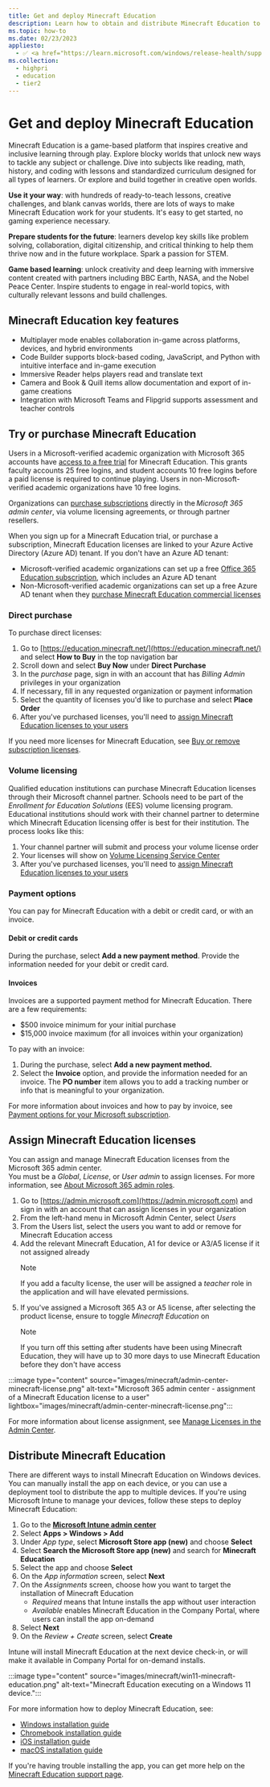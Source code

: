 ```yaml
---
title: Get and deploy Minecraft Education
description: Learn how to obtain and distribute Minecraft Education to Windows devices.
ms.topic: how-to
ms.date: 02/23/2023
appliesto:
  - ✅ <a href="https://learn.microsoft.com/windows/release-health/supported-versions-windows-client" target="_blank">Windows 10 and later</a>
ms.collection:
  - highpri
  - education
  - tier2
---
```


# Get and deploy Minecraft Education

Minecraft Education is a game-based platform that inspires creative and inclusive learning through play. Explore blocky worlds that unlock new ways to tackle any subject or challenge. Dive into subjects like reading, math, history, and coding with lessons and standardized curriculum designed for all types of learners. Or explore and build together in creative open worlds.

**Use it your way**: with hundreds of ready-to-teach lessons, creative challenges, and blank canvas worlds, there are lots of ways to make Minecraft Education work for your students. It's easy to get started, no gaming experience necessary.

**Prepare students for the future**: learners develop key skills like problem solving, collaboration, digital citizenship, and critical thinking to help them thrive now and in the future workplace. Spark a passion for STEM.

**Game based learning**: unlock creativity and deep learning with immersive content created with partners including BBC Earth, NASA, and the Nobel Peace Center. Inspire students to engage in real-world topics, with culturally relevant lessons and build challenges.  

## Minecraft Education key features

- Multiplayer mode enables collaboration in-game across platforms, devices, and hybrid environments  
- Code Builder supports block-based coding, JavaScript, and Python with intuitive interface and in-game execution  
- Immersive Reader helps players read and translate text  
- Camera and Book & Quill items allow documentation and export of in-game creations  
- Integration with Microsoft Teams and Flipgrid supports assessment and teacher controls  

## Try or purchase Minecraft Education

Users in a Microsoft-verified academic organization with Microsoft 365 accounts have [access to a free trial][EDU-1] for Minecraft Education. This grants faculty accounts 25 free logins, and student accounts 10 free logins before a paid license is required to continue playing. Users in non-Microsoft-verified academic organizations have 10 free logins.

Organizations can [purchase subscriptions][EDU-2] directly in the *Microsoft 365 admin center*, via volume licensing agreements, or through partner resellers.

When you sign up for a Minecraft Education trial, or purchase a subscription, Minecraft Education licenses are linked to your Azure Active Directory (Azure AD) tenant. If you don't have an Azure AD tenant:

- Microsoft-verified academic organizations can set up a free [Office 365 Education subscription][EDU-3], which includes an Azure AD tenant  
- Non-Microsoft-verified academic organizations can set up a free Azure AD tenant when they [purchase Minecraft Education commercial licenses][EDU-4]

### Direct purchase

To purchase direct licenses:

1. Go to [https://education.minecraft.net/](https://education.minecraft.net/) and select **How to Buy** in the top navigation bar
1. Scroll down and select **Buy Now** under **Direct Purchase**
1. In the *purchase* page, sign in with an account that has *Billing Admin* privileges in your organization
1. If necessary, fill in any requested organization or payment information
1. Select the quantity of licenses you'd like to purchase and select **Place Order**
1. After you've purchased licenses, you'll need to [assign Minecraft Education licenses to your users](#assign-minecraft-education-licenses)

If you need more licenses for Minecraft Education, see [Buy or remove subscription licenses](/microsoft-365/commerce/licenses/buy-licenses).

### Volume licensing

Qualified education institutions can purchase Minecraft Education licenses through their Microsoft channel partner. Schools need to be part of the *Enrollment for Education Solutions* (EES) volume licensing program. Educational institutions should work with their channel partner to determine which Minecraft Education licensing offer is best for their institution. The process looks like this:

1. Your channel partner will submit and process your volume license order
1. Your licenses will show on [Volume Licensing Service Center](https://www.microsoft.com/Licensing/servicecenter/default.aspx)
1. After you've purchased licenses, you'll need to [assign Minecraft Education licenses to your users](#assign-minecraft-education-licenses)

### Payment options

You can pay for Minecraft Education with a debit or credit card, or with an invoice.

#### Debit or credit cards

During the purchase, select **Add a new payment method**. Provide the information needed for your debit or credit card.

#### Invoices

Invoices are a supported payment method for Minecraft Education. There are a few requirements:

- $500 invoice minimum for your initial purchase
- $15,000 invoice maximum (for all invoices within your organization)

To pay with an invoice:

1. During the purchase, select **Add a new payment method.**
2. Select the **Invoice** option, and provide the information needed for an invoice. The **PO number** item allows you to add a tracking number or info that is meaningful to your organization.

For more information about invoices and how to pay by invoice, see [Payment options for your Microsoft subscription][M365-1].  

## Assign Minecraft Education licenses

You can assign and manage Minecraft Education licenses from the Microsoft 365 admin center.\
You must be a *Global*, *License*, or *User admin* to assign licenses. For more information, see [About Microsoft 365 admin roles][M365-2].

1. Go to [https://admin.microsoft.com](https://admin.microsoft.com) and sign in with an account that can assign licenses in your organization
1. From the left-hand menu in Microsoft Admin Center, select *Users*
1. From the Users list, select the users you want to add or remove for Minecraft Education access
1. Add the relevant Minecraft Education, A1 for device or A3/A5 license if it not assigned already
    > [!Note]
    > If you add a faculty license, the user will be assigned a *teacher* role in the application and will have elevated permissions.
1. If you've assigned a Microsoft 365 A3 or A5 license, after selecting the product license, ensure to toggle *Minecraft Education* on
    > [!Note]
    > If you turn off this setting after students have been using Minecraft Education, they will have up to 30 more days to use Minecraft Education before they don't have access

:::image type="content" source="images/minecraft/admin-center-minecraft-license.png" alt-text="Microsoft 365 admin center - assignment of a Minecraft Education license to a user" lightbox="images/minecraft/admin-center-minecraft-license.png":::

For more information about license assignment, see [Manage Licenses in the Admin Center][EDU-5].

## Distribute Minecraft Education

There are different ways to install Minecraft Education on Windows devices. You can manually install the app on each device, or you can use a deployment tool to distribute the app to multiple devices.
If you're using Microsoft Intune to manage your devices, follow these steps to deploy Minecraft Education:

1. Go to the <a href="https://intune.microsoft.com" target="_blank"><b>Microsoft Intune admin center</b></a>
1. Select **Apps > Windows > Add**
1. Under *App type*, select **Microsoft Store app (new)** and choose **Select**
1. Select **Search the Microsoft Store app (new)** and search for **Minecraft Education**
1. Select the app and choose **Select**
1. On the *App information* screen, select **Next**
1. On the *Assignments* screen, choose how you want to target the installation of Minecraft Education
    - *Required* means that Intune installs the app without user interaction
    - *Available* enables Minecraft Education in the Company Portal, where users can install the app on-demand
1. Select **Next**
1. On the *Review + Create* screen, select **Create**

Intune will install Minecraft Education at the next device check-in, or will make it available in Company Portal for on-demand installs.

:::image type="content" source="images/minecraft/win11-minecraft-education.png" alt-text="Minecraft Education executing on a Windows 11 device.":::

For more information how to deploy Minecraft Education, see:

- [Windows installation guide][EDU-6]
- [Chromebook installation guide][EDU-7]
- [iOS installation guide][EDU-8]
- [macOS installation guide][EDU-9]

If you're having trouble installing the app, you can get more help on the [Minecraft Education support page][AKA-1].

<!--links-->
[EDU-1]: https://educommunity.minecraft.net/hc/articles/360047116432
[EDU-2]: https://educommunity.minecraft.net/hc/articles/360061371532
[EDU-3]: https://www.microsoft.com/education/products/office
[EDU-4]: https://educommunity.minecraft.net/hc/articles/360061369812
[EDU-6]: https://educommunity.minecraft.net/hc/articles/13106858087956
[EDU-5]: https://educommunity.minecraft.net/hc/articles/360047118672
[EDU-7]: https://educommunity.minecraft.net/hc/articles/4404625978516
[EDU-8]: https://educommunity.minecraft.net/hc/articles/360047556351
[EDU-9]: https://educommunity.minecraft.net/hc/articles/360047118792

[M365-1]: /microsoft-365/commerce/billing-and-payments/pay-for-your-subscription
[M365-2]: /microsoft-365/admin/add-users/about-admin-roles

[AKA-1]: https://aka.ms/minecraftedusupport
